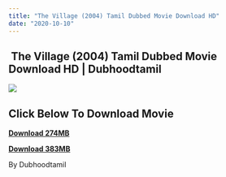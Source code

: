 ```yaml
---
title: "The Village (2004) Tamil Dubbed Movie Download HD"
date: "2020-10-10"
---
```


##  The Village (2004) Tamil Dubbed Movie Download HD | Dubhoodtamil

[![](https://1.bp.blogspot.com/-1W2tmdliYR0/X4HZm5f9TTI/AAAAAAAACwg/cpI88FLV0v8FOmKoW72LDZJmalm7sNYCQCNcBGAsYHQ/w355-h514/181618667fbd345c79f6e51d1657b564.jpg)](https://1.bp.blogspot.com/-1W2tmdliYR0/X4HZm5f9TTI/AAAAAAAACwg/cpI88FLV0v8FOmKoW72LDZJmalm7sNYCQCNcBGAsYHQ/s1024/181618667fbd345c79f6e51d1657b564.jpg)

## **Click Below To Download Movie**

**[Download 274MB](https://oncehelp.com/village-1)**

**[Download 383MB](https://oncehelp.com/village-2)**

By Dubhoodtamil
